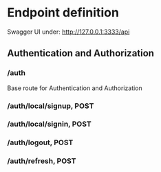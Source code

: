 # Endpoint definition

Swagger UI under: http://127.0.0.1:3333/api


## Authentication and Authorization

### /auth
Base route for Authentication and Authorization


### /auth/local/signup, POST
### /auth/local/signin, POST
### /auth/logout, POST      
### /auth/refresh, POST  